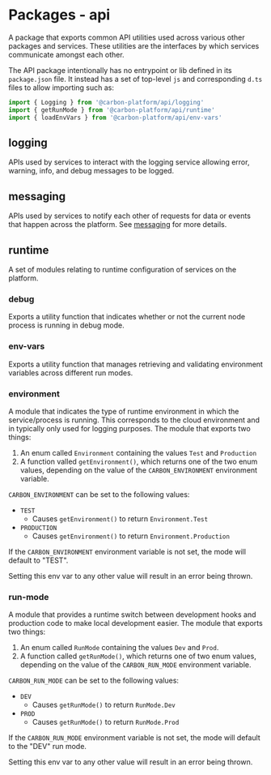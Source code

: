 # Packages - api

A package that exports common API utilities used across various other packages and services. These
utilities are the interfaces by which services communicate amongst each other.

The API package intentionally has no entrypoint or lib defined in its `package.json` file. It
instead has a set of top-level `js` and corresponding `d.ts` files to allow importing such as:

```ts
import { Logging } from '@carbon-platform/api/logging'
import { getRunMode } from '@carbon-platform/api/runtime'
import { loadEnvVars } from '@carbon-platform/api/env-vars'
```

## logging

APIs used by services to interact with the logging service allowing error, warning, info, and debug
messages to be logged.

## messaging

APIs used by services to notify each other of requests for data or events that happen across the
platform. See [messaging](./messaging.md) for more details.

## runtime

A set of modules relating to runtime configuration of services on the platform.

### debug

Exports a utility function that indicates whether or not the current node process is running in
debug mode.

### env-vars

Exports a utility function that manages retrieving and validating environment variables across
different run modes.

### environment

A module that indicates the type of runtime environment in which the service/process is running.
This corresponds to the cloud environment and in typically only used for logging purposes. The
module that exports two things:

1. An enum called `Environment` containing the values `Test` and `Production`
2. A function valled `getEnvironment()`, which returns one of the two enum values, depending on the
   value of the `CARBON_ENVIRONMENT` environment variable.

`CARBON_ENVIRONMENT` can be set to the following values:

- `TEST`
  - Causes `getEnvironment()` to return `Environment.Test`
- `PRODUCTION`
  - Causes `getEnvironment()` to return `Environment.Production`

If the `CARBON_ENVIRONMENT` environment variable is not set, the mode will default to "TEST".

Setting this env var to any other value will result in an error being thrown.

### run-mode

A module that provides a runtime switch between development hooks and production code to make local
development easier. The module that exports two things:

1. An enum called `RunMode` containing the values `Dev` and `Prod`.
2. A function called `getRunMode()`, which returns one of two enum values, depending on the value of
   the `CARBON_RUN_MODE` environment variable.

`CARBON_RUN_MODE` can be set to the following values:

- `DEV`
  - Causes `getRunMode()` to return `RunMode.Dev`
- `PROD`
  - Causes `getRunMode()` to return `RunMode.Prod`

If the `CARBON_RUN_MODE` environment variable is not set, the mode will default to the "DEV" run
mode.

Setting this env var to any other value will result in an error being thrown.
